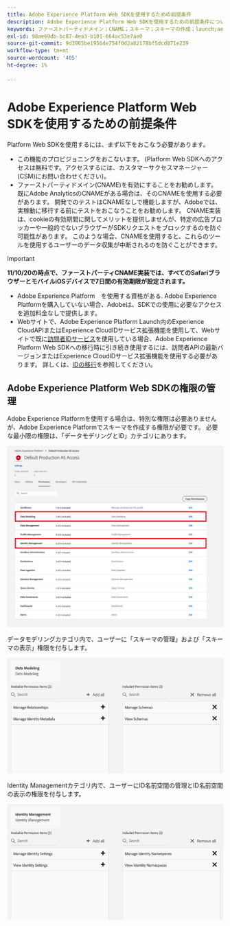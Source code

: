 ```yaml
---
title: Adobe Experience Platform Web SDKを使用するための前提条件
description: Adobe Experience Platform Web SDKを使用するための前提条件について説明します。
keywords: ファーストパーティドメイン；CNAME；スキーマ；スキーマの作成；launch;aep web sdk拡張機能；拡張機能；設定id；設定ツール；データ要素；データ要素の作成；XDMオブジェクト；sendEvent；イベントの送信；
exl-id: 98ae69db-bc87-4ea3-b101-664ac53e7ae0
source-git-commit: 9d3965be1956de754f0d2a82178bf5dcd871e239
workflow-type: tm+mt
source-wordcount: '405'
ht-degree: 1%

---
```


# Adobe Experience Platform Web SDKを使用するための前提条件

Platform Web SDKを使用するには、まず以下をおこなう必要があります。

- この機能のプロビジョニングをおこないます。 (Platform Web SDKへのアクセスは無料です。アクセスするには、カスタマーサクセスマネージャー(CSM)にお問い合わせください)。
- ファーストパーティドメイン(CNAME)を有効にすることをお勧めします。 既にAdobe AnalyticsのCNAMEがある場合は、そのCNAMEを使用する必要があります。 開発でのテストはCNAMEなしで機能しますが、Adobeでは、実稼動に移行する前にテストをおこなうことをお勧めします。 CNAME実装は、cookieの有効期間に関してメリットを提供しませんが、特定の広告ブロッカーや一般的でないブラウザーがSDKリクエストをブロックするのを防ぐ可能性があります。 このような場合、CNAMEを使用すると、これらのツールを使用するユーザーのデータ収集が中断されるのを防ぐことができます。

>[!IMPORTANT]
>
>**11/10/20の時点で、ファーストパーティCNAME実装では、すべてのSafariブラウザーとモバイルiOSデバイスで7日間の有効期限が設定されます。**

- Adobe Experience Platform　を使用する資格がある. Adobe Experience Platformを購入していない場合、Adobeは、SDKでの使用に必要なアクセスを追加料金なしで提供します。
- Webサイトで、Adobe Experience Platform Launch内のExperience CloudAPIまたはExperience CloudIDサービス拡張機能を使用して、Webサイトで既に[訪問者IDサービス](https://experienceleague.adobe.com/docs/experience-platform/edge/identity/overview.html)を使用している場合、Adobe Experience Platform Web SDKへの移行時に引き続き使用するには、訪問者APIの最新バージョンまたはExperience CloudIDサービス拡張機能を使用する必要があります。 詳しくは、[IDの移行](https://experienceleague.adobe.com/docs/experience-platform/edge/identity/overview.html?lang=en#identity)を参照してください。

## Adobe Experience Platform Web SDKの権限の管理

Adobe Experience Platformを使用する場合は、特別な権限は必要ありませんが、Adobe Experience Platformでスキーマを作成する権限[](https://experienceleague.adobe.com/docs/experience-platform/access-control/home.html?lang=en)が必要です。 必要な最小限の権限は、「データモデリングとID」カテゴリにあります。

![](../images/AEP-permission-categories.png)

データモデリングカテゴリ内で、ユーザーに「スキーマの管理」および「スキーマの表示」権限を付与します。

![](../images/data-modeling-permissions.png)

Identity Managementカテゴリ内で、ユーザーにID名前空間の管理とID名前空間の表示の権限を付与します。

![](../images/identity-management-permissions.png)
